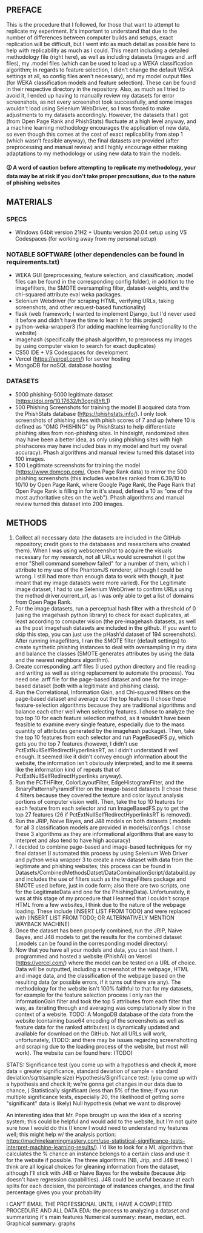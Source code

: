 ## PREFACE
This is the procedure that I followed, for those that want to attempt to replicate my experiment. 
It's important to understand that due to the number of differences between computer builds and setups, exact replication will be difficult, but I went into as much detail as possible here to help with replicability as much as I could. This meant including a detailed methodology file (right here), 
as well as including datasets (images and .arff files), my .model files (which can be used to load up a WEKA classification algorithm; in regards to feature selection, 
I didn't change the default WEKA settings at all, so config files aren't necessary), and my model output files (for WEKA classification models and feature selection). 
These can be found in their respective directory in the repository. Also, as much as I tried to avoid it, I ended up having to manually review my datasets for error screenshots, as not every screenshot took successfully, and some images wouldn't load using Selenium WebDriver, so I was forced to make adjustments to my datasets accordingly. However, the datasets that I got (from Open Page Rank and PhishStats) fluctuate at a high level anyway, and a machine learning methodology encourages the application of new data, so even though this comes at the cost of exact replicability from step 1 (which wasn't feasible anyway), the final datasets are provided (after preprocessing and manual review) and I highly encourage either making adaptations to my methodology or using new data to train the models.
#### 🛈 A word of caution before attempting to replicate my methodology, your data may be at risk if you don't take proper precautions, due to the nature of phishing websites
## MATERIALS
### SPECS
  - Windows 64bit version 21H2 + Ubuntu version 20.04 setup using VS Codespaces (for working away from my personal setup)
### NOTABLE SOFTWARE (other dependencies can be found in requirements.txt)
  - WEKA GUI (preprocessing, feature selection, and classification; .model files can be found in the corresponding config folder), in addition to the imagefilters, the   SMOTE oversampling filter, dataset-weights, and the chi-squared attribute eval weka packages.
  - Selenium Webdriver (for scraping HTML, verifying URLs, taking screenshots, and other request-based functionality)
  - flask (web framework; I wanted to implement Django, but I'd never used it before and didn't have the time to learn it for this project)
  - python-weka-wrapper3 (for adding machine learning functionality to the website)
  - imagehash (specifically the phash algorithm, to preprocess my images by using computer vision to search for exact duplicates)
  - CS50 IDE + VS Codespaces for development
  - Vercel (https://vercel.com/) for server hosting
  - MongoDB for noSQL database hosting
### DATASETS
  - 5000 phishing-5000 legitimate dataset (https://doi.org/10.17632/h3cgnj8hft.1)
  - 500 Phishing Screenshots for training the model (I acquired data from the PhishStats database (https://phishstats.info/). I only took screenshots of phishing sites with phish scores of 7 and up (where 10 is defined as "OMG PHISHING" by PhishStats) to help differentiate phishing sites from non-phishing sites. In hindsight, randomized sites may have been a better idea, as only using phishing sites with high phishscores may have included bias in my model and hurt my overall accuracy). Phash algorithms and manual review turned this dataset into 100 images.
  - 500 Legitimate screenshots for training the model (https://www.domcop.com/, Open Page Rank data) to mirror the 500 phishing screenshots (this includes websites ranked from 6.39/10 to 10/10 by Open Page Rank, where Google Page Rank, the Page Rank that Open Page Rank is filling in for in it's stead, defined a 10 as "one of the most authoritative sites on the web"). Phash algorithms and manual review turned this dataset into 200 images.
## METHODS
1. Collect all necessary data (the datasets are included in the GitHub repository; credit goes to the databases and researchers who created them). 
When I was using webscreenshot to acquire the visuals necessary for my research, not all URLs would screenshot (I got the error "Shell command somehow failed" for a number of them, which I attribute to my use of the PhantomJS renderer, although I could be wrong. I still had more than enough data to work with though, it just meant that my image datasets were more varied). For the Legitimate image dataset, I had to use Selenium WebDriver to confirm URLs using the method driver.current_url, as I was only able to get a list of domains from Open Page Rank.
2. For the image datasets, run a perceptual hash filter with a threshold of 0 (using the imagehash python library) to check for exact duplicates, 
at least according to computer vision (the pre-imagehash datasets, as well as the post imagehash datasets are included in the github. 
If you want to skip this step, you can just use the pHash'd dataset of 194 screenshots). After running imagefilters, I ran the SMOTE filter (default settings) to create synthetic phishing instances to deal with oversampling in my data and balance the classes (SMOTE generates attributes by using the data and the nearest neighbors algorithm).
3. Create corresponding .arff files (I used python directory and file reading and writing as well as string replacement to automate the process). 
You need one .arff file for the page-based dataset and one for the image-based dataset (both with a legitimate and phishing class).
4. Run the Correlational, Information Gain, and Chi-squared filters on the page-based dataset and average out the top features (I chose these feature-selection algorithms because they are traditional algorithms and balance each other well when selecting features. I chose to analyze the top top 10 for each feature selection method, as it wouldn't have been feasible to examine every single feature, especially due to the mass quantity of attributes generated by the imagehash package). Then, take the top 10 features from each selector and run PageBasedFS.py, which gets you the top 7 features (however, I didn't use PctExtNullSelfRedirectHyperlinksRT, as I didn't understand it well enough. It seemed like it didn't convey enough information about the website, the information isn't obviously interpreted, and to me it seems like the information kind of repeats that of PctExtNullSelfRedirectHyperlinks anyway). 
5. Run the FCTHFilter, ColorLayoutFilter, EdgeHistogramFilter, and the BinaryPatternsPyramidFilter on the image-based datasets (I chose these 4 filters because they covered the texture and color layout analysis portions of computer vision well). Then, take the top 10 features for each feature from each selector and run ImageBasedFS.py to get the top 27 features (26 if PctExtNullSelfRedirectHyperlinksRT is removed).
6. Run the JRIP, Naive Bayes, and J48 models on both datasets (.models for all 3 classification models are provided in models/<dataset>/configs. I chose these 3 algorithms as they are informational algorithms that are easy to interpret and also tend to have high accuracy)
7. I decided to combine page-based and image-based techniques for my final dataset (I automated this process by using Selenium Web Driver and python weka wrapper 3 to create a new dataset with data from the legitimate and phishing websites; this process can be found in Datasets/CombinedMethodsDatset/DataCombinationScript/databuild.py and includes the use of filters such as the ImageFilters package and SMOTE used before, just in code form; also there are two scripts, one for the LegitimateData and one for the PhishingData). Unfortunately, it was at this stage of my procedure that I learned that I couldn't scrape HTML from a few websites, I think due to the nature of the webpage loading. These include (INSERT LIST FROM TODO) and were replaced with (INSERT LIST FROM TODO; OR ALTERNATIVELY MENTION WAYBACK MACHINE)
8. Once the dataset has been properly combined, run the JRIP, Naive Bayes, and J48 models to get the results for the combined dataset (.models can be found in the corresponding model directory)
9. Now that you have all your models and data, you can test them. I programmed and hosted a website (PhishAI) on Vercel (https://vercel.com/) where the model can be tested on a URL of choice. Data will be outputted, including a screenshot of the webpage, HTML and image data, and the classification of the webpage based on the resulting data (or possible errors, if it turns out there are any). The methodology for the website isn't 100% faithful to that for my datasets, for example for the feature selection process I only ran the InformationGain filter and took the top 5 attributes from each filter that way, as iterating through and averaging was computationally slow in the context of a website. TODO: A MongoDB database of the data from the website (containing base64 encoding of the screenshots as well as feature data for the ranked attributes) is dynamically updated and available for download on the GitHub. Not all URLs will work, unfortunately, (TODO: and there may be issues regarding screenshotting and scraping due to the loading process of the website, but most will work). The website can be found here: (TODO)
  
STATS: Significance test (you come up with a hypothesis and check it, more data = greater significance, standard deviation of sample = standard deviation/sqrt(sample size)
Hypothesis/Significance test: (you come up with a hypothesis and check it; we're gonna get changes in our data due to chance, )
Statistically significant (less than 5% of the time; if you run multiple significance tests, especially 20, the likelihood of getting some "significant" data is likely)
Null hypothesis (what we want to disprove)

An interesting idea that Mr. Pope brought up was the idea of a scoring system; this could be helpful and would add to the website, but I'm not quite sure how I would do this (I know I would need to understand my features well; this might help w/ the analysis portion: https://machinelearningmastery.com/use-statistical-significance-tests-interpret-machine-learning-results/). I'd like to look for a ML algorithm that calculates the % chance an instance belongs to a certain class and use it for the website if possible. The three algorithms (NB, Jrip, and J48 trees) I think are all logical choices for gleaning information from the dataset, although I'll stick with J48 or Naive Bayes for the website (because Jrip doesn't have regression capabilities). J48 could be useful because at each splits for each decision, the percentage of instances changes, and the final percentage gives you your probability
  
I CAN'T EMAIL THE PROFESSIONAL UNTIL I HAVE A COMPLETED PROCEDURE AND ALL DATA
EDA: the process to analyzing a dataset and summarizing it's main features
  Numerical summary: mean, median, ect.
  Graphical summary: graphs
  
